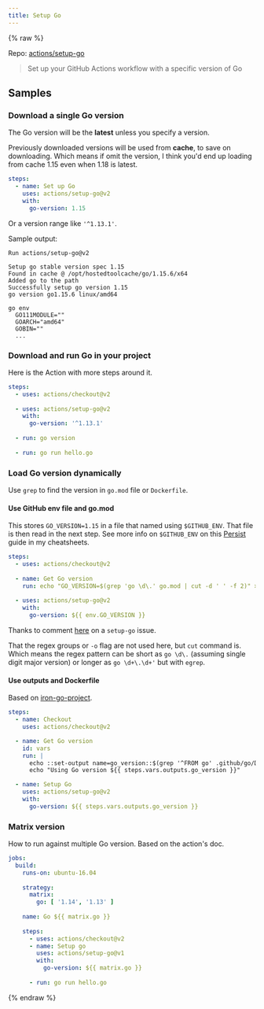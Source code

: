 ```yaml
---
title: Setup Go
---
```


{% raw %}

Repo: [actions/setup-go](https://github.com/actions/setup-go)

> Set up your GitHub Actions workflow with a specific version of Go 


## Samples

### Download a single Go version

The Go version will be the **latest** unless you specify a version.

Previously downloaded versions will be used from **cache**, to save on downloading. Which means if omit the version, I think you'd end up loading from cache 1.15 even when 1.18 is latest.

```yaml
steps:
  - name: Set up Go
    uses: actions/setup-go@v2
    with:
      go-version: 1.15
```

Or a version range like `'^1.13.1'`.

Sample output:

```
Run actions/setup-go@v2

Setup go stable version spec 1.15
Found in cache @ /opt/hostedtoolcache/go/1.15.6/x64
Added go to the path
Successfully setup go version 1.15
go version go1.15.6 linux/amd64

go env
  GO111MODULE=""
  GOARCH="amd64"
  GOBIN=""
  ...
```

### Download and run Go in your project

Here is the Action with more steps around it.

```yaml
steps:
  - uses: actions/checkout@v2
  
  - uses: actions/setup-go@v2
    with:
      go-version: '^1.13.1'
      
  - run: go version
  
  - run: go run hello.go
```

### Load Go version dynamically

Use `grep` to find the version in `go.mod` file or `Dockerfile`.

#### Use GitHub env file and go.mod

This stores `GO_VERSION=1.15` in a file that named using `$GITHUB_ENV`. That file is then read in the next step. See more info on `$GITHUB_ENV` on this [Persist](https://michaelcurrin.github.io/dev-cheatsheets/cheatsheets/ci-cd/github-actions/persist.html) guide in my cheatsheets.

```yaml
steps:
  - uses: actions/checkout@v2
  
  - name: Get Go version
    run: echo "GO_VERSION=$(grep 'go \d\.' go.mod | cut -d ' ' -f 2)" >> $GITHUB_ENV
    
  - uses: actions/setup-go@v2
    with:
      go-version: ${{ env.GO_VERSION }}
```

Thanks to comment [here](https://github.com/actions/setup-go/issues/23#issuecomment-732276072) on a `setup-go` issue.

That the regex groups or `-o` flag are not used here, but `cut` command is. Which means the regex pattern can be short as `go \d\.` (assuming single digit major version) or longer as `go \d+\.\d+'` but with `egrep`.

#### Use outputs and Dockerfile

Based on [iron-go-project](https://github.com/ironpeakservices/iron-go-project/blob/master/.github/workflows/build.yml).

```yaml
steps:
  - name: Checkout
    uses: actions/checkout@v2

  - name: Get Go version
    id: vars
    run: |
      echo ::set-output name=go_version::$(grep '^FROM go' .github/go/Dockerfile | cut -d ' ' -f 2 | cut -d ':' -f 2)
      echo "Using Go version ${{ steps.vars.outputs.go_version }}"

  - name: Setup Go
    uses: actions/setup-go@v2
    with:
      go-version: ${{ steps.vars.outputs.go_version }}
```

### Matrix version

How to run against multiple Go version. Based on the action's doc.

```yaml
jobs:
  build:
    runs-on: ubuntu-16.04
    
    strategy:
      matrix:
        go: [ '1.14', '1.13' ]
        
    name: Go ${{ matrix.go }}
    
    steps:
      - uses: actions/checkout@v2
      - name: Setup go
        uses: actions/setup-go@v1
        with:
          go-version: ${{ matrix.go }}
          
      - run: go run hello.go
```

{% endraw %}
